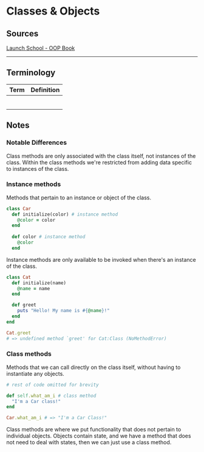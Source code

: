 # Classes & Objects

## Sources

[Launch School - OOP Book](https://launchschool.com/books/oo_ruby/read/the_object_model)

---

## Terminology

| Term | Definition |
| ---- | ---------- |
|      |            |
|      |            |
|      |            |
|      |            |
|      |            |
|      |            |



## Notes

### Notable Differences

Class methods are only associated with the class itself, not instances of the class. Within the class methods we're restricted from adding data specific to instances of the class.



### Instance methods

Methods that pertain to an instance or object of the class.

```ruby
class Car
  def initialize(color) # instance method
    @color = color
  end
  
  def color # instance method
    @color
  end
```



Instance methods are only available to be invoked when there's an instance of the class.

```ruby
class Cat
  def initialize(name)
    @name = name
  end

  def greet
    puts "Hello! My name is #{@name}!"
  end
end

Cat.greet
# => undefined method `greet' for Cat:Class (NoMethodError)
```



### Class methods

Methods that we can call directly on the class itself, without having to instantiate any objects.

```ruby
# rest of code omitted for brevity

def self.what_am_i # class method
  "I'm a Car class!"
end

Car.what_am_i # => "I'm a Car Class!"
```

Class methods are where we put functionality that does not pertain to individual objects. Objects contain state, and we have a method that does not need to deal with states, then we can just use a class method.





